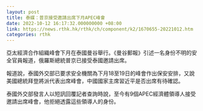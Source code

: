 ```yaml
---
layout: post
title: 泰媒：普京接受邀請出席下月APEC峰會
date: 2022-10-12 16:17:32.000000000 +08:00
link: https://news.rthk.hk/rthk/ch/component/k2/1670655-20221012.htm
categories: rthk
---
```


亞太經濟合作組織峰會下月在泰國曼谷舉行。《曼谷郵報》引述一名身份不明的安全官員報道，俄羅斯總統普京已接受泰國邀請出席。

報道說，泰國外交部已要求安全機關為下月18至19日的峰會作出保安安排，又說美國總統拜登將派代表出席峰會，中國國家主席習近平是否出席有待確認。

泰國外交部發言人以短訊回覆記者查詢時說，至今有9個APEC經濟體領導人接受邀請出席峰會，他拒絕透露這些領導人的身份。
